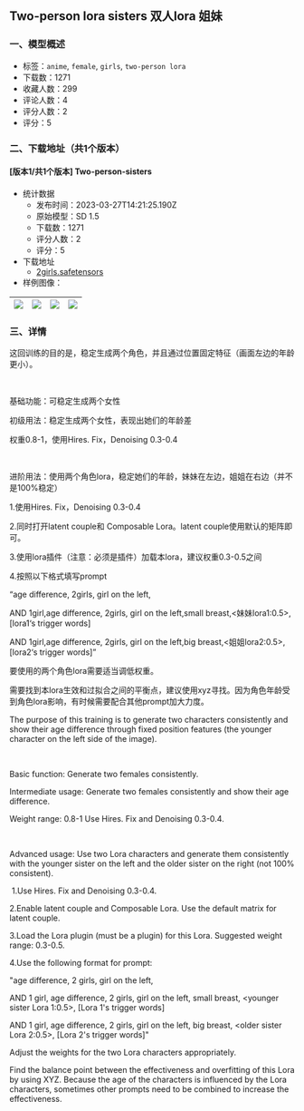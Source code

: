 ## Two-person lora sisters  双人lora 姐妹
### 一、模型概述

- 标签：`anime`, `female`, `girls`, `two-person lora`
- 下载数：1271
- 收藏人数：299
- 评论人数：4
- 评分人数：2
- 评分：5

### 二、下载地址（共1个版本）

#### [版本1/共1个版本] Two-person-sisters

- 统计数据
  - 发布时间：2023-03-27T14:21:25.190Z
  - 原始模型：SD 1.5
  - 下载数：1271
  - 评分人数：2
  - 评分：5
- 下载地址
  - [2girls.safetensors](https://civitai.com/api/download/models/30066)
- 样例图像：

| <img src="https://image.civitai.com/xG1nkqKTMzGDvpLrqFT7WA/579c3e15-f69a-47fb-0c79-c38f5bad6600/width=450/341097.jpeg" /> | <img src="https://image.civitai.com/xG1nkqKTMzGDvpLrqFT7WA/6803750b-70ae-4abb-28a4-a675190ea100/width=450/341102.jpeg" /> | <img src="https://image.civitai.com/xG1nkqKTMzGDvpLrqFT7WA/e7f71544-3260-406d-c744-23ed972b5100/width=450/341100.jpeg" /> | <img src="https://image.civitai.com/xG1nkqKTMzGDvpLrqFT7WA/00b907bf-6226-4f39-e11e-ed3902d40b00/width=450/341098.jpeg" /> |
| ---- | ---- | ---- | ---- |


### 三、详情
<p>这回训练的目的是，稳定生成两个角色，并且通过位置固定特征（画面左边的年龄更小）。</p><p> </p><p>基础功能：可稳定生成两个女性</p><p>初级用法：稳定生成两个女性，表现出她们的年龄差</p><p>权重0.8-1，使用Hires. Fix，Denoising 0.3-0.4</p><p> </p><p>进阶用法：使用两个角色lora，稳定她们的年龄，妹妹在左边，姐姐在右边（并不是100%稳定）</p><p>1.使用Hires. Fix，Denoising 0.3-0.4</p><p>2.同时打开latent couple和 Composable Lora。latent couple使用默认的矩阵即可。</p><p>3.使用lora插件（注意：必须是插件）加载本lora，建议权重0.3-0.5之间</p><p>4.按照以下格式填写prompt</p><p>“age difference, 2girls, girl on the left,</p><p>AND 1girl,age difference, 2girls, girl on the left,small breast,&lt;妹妹lora1:0.5&gt;,[lora1‘s trigger words]</p><p>AND 1girl,age difference, 2girls, girl on the left,big breast,&lt;姐姐lora2:0.5&gt;,[lora2‘s trigger words]”</p><p>要使用的两个角色lora需要适当调低权重。</p><p>需要找到本lora生效和过拟合之间的平衡点，建议使用xyz寻找。因为角色年龄受到角色lora影响，有时候需要配合其他prompt加大力度。</p><p></p><p>The purpose of this training is to generate two characters consistently and show their age difference through fixed position features (the younger character on the left side of the image).</p><p> </p><p>Basic function: Generate two females consistently.</p><p>Intermediate usage: Generate two females consistently and show their age difference.</p><p>Weight range: 0.8-1 Use Hires. Fix and Denoising 0.3-0.4.</p><p> </p><p>Advanced usage: Use two Lora characters and generate them consistently with the younger sister on the left and the older sister on the right (not 100% consistent).</p><p> 1.Use Hires. Fix and Denoising 0.3-0.4.</p><p>2.Enable latent couple and Composable Lora. Use the default matrix for latent couple.</p><p>3.Load the Lora plugin (must be a plugin) for this Lora. Suggested weight range: 0.3-0.5.</p><p>4.Use the following format for prompt:</p><p>"age difference, 2 girls, girl on the left,</p><p>AND 1 girl, age difference, 2 girls, girl on the left, small breast, &lt;younger sister Lora 1:0.5&gt;, [Lora 1's trigger words]</p><p>AND 1 girl, age difference, 2 girls, girl on the left, big breast, &lt;older sister Lora 2:0.5&gt;, [Lora 2's trigger words]"</p><p>Adjust the weights for the two Lora characters appropriately.</p><p>Find the balance point between the effectiveness and overfitting of this Lora by using XYZ. Because the age of the characters is influenced by the Lora characters, sometimes other prompts need to be combined to increase the effectiveness.</p>